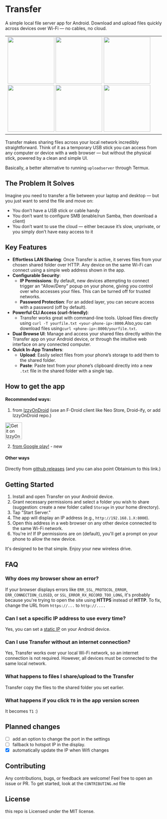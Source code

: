 # Transfer
<!-- Trigger build -->
 A simple local file server app for Android. Download and upload files quickly across devices over Wi-Fi — no cables, no cloud.

<table>
  <tr>
    <td>
    	<img src="fastlane/metadata/android/en-US/images/phoneScreenshots/01.png" width="150px" />
    	<img src="fastlane/metadata/android/en-US/images/phoneScreenshots/02.png" width="150px" />
    	<img src="fastlane/metadata/android/en-US/images/phoneScreenshots/03.png" width="150px" />
    	<img src="fastlane/metadata/android/en-US/images/phoneScreenshots/04.png" width="150px" />
    	<img src="fastlane/metadata/android/en-US/images/phoneScreenshots/05.png" width="150px" />
    	<img src="fastlane/metadata/android/en-US/images/phoneScreenshots/06.png" width="150px" />
    </td>
  </tr>
</table>

Transfer makes sharing files across your local network incredibly straightforward. Think of it as a temporary USB stick you can access from any computer or device with a web browser — but without the physical stick, powered by a clean and simple UI.

Basically, a better alternative to running `uploadserver` through Termux.

## The Problem It Solves

Imagine you need to transfer a file between your laptop and desktop — but you just want to send the file and move on:

* You don’t have a USB stick or cable handy
* You don’t want to configure SMB (enable/run Samba, then download a client)
* You don’t want to use the cloud — either because it’s slow, unprivate, or you simply don’t have easy access to it

## Key Features

* **Effortless LAN Sharing**: Once Transfer is active, it serves files from your chosen shared folder over HTTP. Any device on the same Wi-Fi can connect using a simple web address shown in the app.
* **Configurable Security**:
    * **IP Permissions**: By default, new devices attempting to connect trigger an "Allow/Deny" popup on your phone, giving you control over who accesses your files. This can be turned off for trusted networks.
    * **Password Protection**: For an added layer, you can secure access with a password (off by default).
* **Powerful CLI Access (curl-friendly)**:
    * Transfer works great with command-line tools. Upload files directly using `curl -T yourfile.txt <your-phone-ip>:8000`.Also,you can download files using`curl <phone-ip>:8000/yourfile.txt`.
* **Dual Browse UI**: Manage and access your shared files directly within the Transfer app on your Android device, or through the intuitive web interface on any connected computer.
* **Quick In-App Transfers**:
    * **Upload**: Easily select files from your phone’s storage to add them to the shared folder.
    * **Paste**: Paste text from your phone’s clipboard directly into a new `.txt` file in the shared folder with a single tap.

## How to get the app
#### Recommended ways:
1. from [IzzyOnDroid](https://apt.izzysoft.de/fdroid/index/apk/com.matanh.transfer) (use an F-Droid client like Neo Store, Droid-ify, or add IzzyOnDroid repo.)

  <a href="https://apt.izzysoft.de/fdroid/index/apk/com.matanh.transfer">
    <img alt="Get it on IzzyOnDroid" src="https://gitlab.com/IzzyOnDroid/repo/-/raw/master/assets/IzzyOnDroidButtonGreyBorder_nofont.png" height="54">
  </a>

2. [from Google play!](https://play.google.com/store/apps/details?id=com.matanh.transfer) - new

#### Other ways
Directly from [github releases](https://github.com/matan-h/Transfer/releases) (and you can also point Obtainium to this link.)

## Getting Started

1. Install and open Transfer on your Android device.
2. Grant necessary permissions and select a folder you wish to share (suggestion: create a new folder called `Storage` in your home directory).
3. Tap "Start Server."
4. The app will display an IP address (e.g., `http://192.168.1.X:8000`).
5. Open this address in a web browser on any other device connected to the same Wi-Fi network.
6. You're in! If IP permissions are on (default), you'll get a prompt on your phone to allow the new device.

It's designed to be that simple. Enjoy your new wireless drive.

## FAQ
### Why does my browser show an error?
If your browser displays errors like `ERR_SSL_PROTOCOL_ERROR`, `ERR_CONNECTION_CLOSED`, or `SSL_ERROR_RX_RECORD_TOO_LONG`, it's probably because you're trying to open the site using **HTTPS** instead of **HTTP**. To fix, change the URL from `https://...` to `http://....`


### Can I set a specific IP address to use every time?
Yes, you can set a [static IP](https://junipersys.com/support/article/14695) on your Android device.

### Can I use Transfer without an internet connection?
Yes, Transfer works over your local Wi-Fi network, so an internet connection is not required. However, all devices must be connected to the same local network.

### What happens to files I share/upload to the Transfer
Transfer copy the files to the shared folder you set earlier.

### What happens if you click `T0` in the app version screen
It becomes `T1` :)

## Planned changes

- [ ] add an option to change the port in the settings
- [ ] fallback to hotspot IP in the display.
- [x] automatically update the IP when Wifi changes

## Contributing

Any contributions, bugs, or feedback are welcome!
Feel free to open an issue or PR.
To get started, look at the `CONTRIBUTING.md` file

## License
this repo is Licensed under the MIT license.
